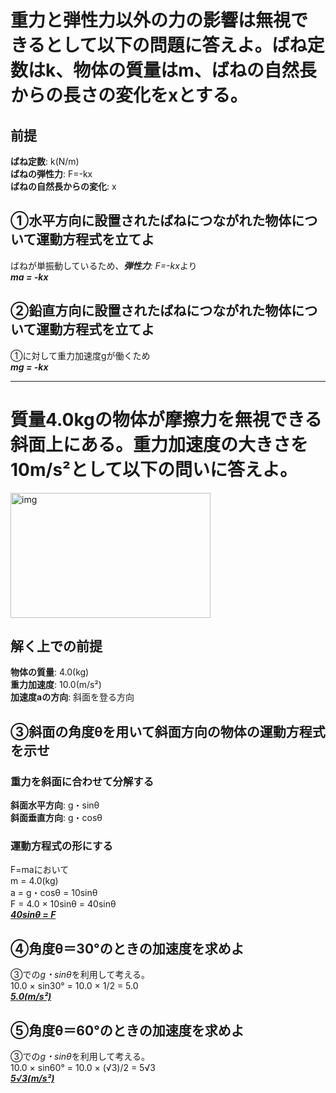 # 重力と弾性力以外の力の影響は無視できるとして以下の問題に答えよ。ばね定数はk、物体の質量はm、ばねの自然⾧からの⾧さの変化をxとする。
## 前提
**ばね定数**: k(N/m)</br>
**ばねの弾性力**: F=-kx</br>
**ばねの自然長からの変化**: x</br>
## ①水平方向に設置されたばねにつながれた物体について運動方程式を立てよ
ばねが単振動しているため、***弾性力**: F=-kx*より</br>
**_ma = -kx_**</br>
## ②鉛直方向に設置されたばねにつながれた物体について運動方程式を立てよ
①に対して重力加速度gが働くため</br>
**_mg = -kx_**</br>

-----

# 質量4.0kgの物体が摩擦力を無視できる斜面上にある。重力加速度の大きさを10m/s²として以下の問いに答えよ。</br>
<img src="https://www.rikagasuki.com/wp-content/uploads/2015/07/3Bt-A-2.png" alt="img" title="i" width="320" height="200"></br>
## 解く上での前提
**物体の質量**: 4.0(kg)</br>
**重力加速度**: 10.0(m/s²)</br>
**加速度aの方向**: 斜面を登る方向</br>
## ③斜面の角度θを用いて斜面方向の物体の運動方程式を示せ</br>
### 重力を斜面に合わせて分解する</br>
**斜面水平方向**: g・sinθ</br>
**斜面垂直方向**: g・cosθ</br>
### 運動方程式の形にする</br>
F=maにおいて</br>
m = 4.0(kg)</br>
a = g・cosθ = 10sinθ</br>
F = 4.0 × 10sinθ = 40sinθ</br>
**_<u>40sinθ = F</u>_**</br>
## ④角度θ＝30°のときの加速度を求めよ</br>
③での*g・sinθ*を利用して考える。</br>
10.0 × sin30° = 10.0 ×  1/2 = 5.0</br>
**_<u>5.0(m/s²)</u>_**</br>
## ⑤角度θ＝60°のときの加速度を求めよ</br>
③での*g・sinθ*を利用して考える。</br>
10.0 × sin60° = 10.0 ×  (√3)/2 = 5√3</br>
**_<u>5√3(m/s²)</u>_**</br>
